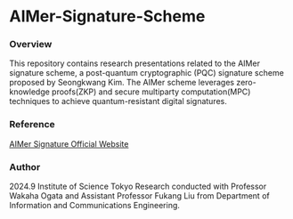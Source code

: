 # AIMer-Signature-Scheme

### Overview

This repository contains research presentations related to the AIMer signature scheme, a post-quantum cryptographic (PQC) signature scheme proposed by Seongkwang Kim. The AIMer scheme leverages zero-knowledge proofs(ZKP) and secure multiparty computation(MPC) techniques to achieve quantum-resistant digital signatures.

### Reference

[AIMer Signature Official Website](https://aimer-signature.org)

### Author

2024.9 Institute of Science Tokyo
Research conducted with Professor Wakaha Ogata and Assistant Professor Fukang Liu from Department of Information and Communications Engineering.
